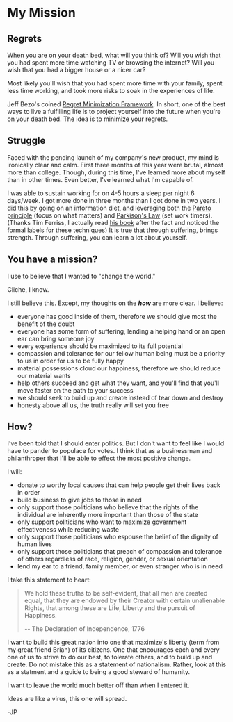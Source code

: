 <!--
PUBLISHED: 2012-04-20
AUTHOR: JP (jprichardson@gmail.com)
TAGS: death, mission, regrets
-->

My Mission
==========

Regrets
-------

When you are on your death bed, what will you think of? Will you wish that you had spent more time watching TV or browsing the internet? Will you wish that you had a bigger house or a nicer car? 

Most likely you'll wish that you had spent more time with your family, spent less time working, and took more risks to soak in the experiences of life.

Jeff Bezo's coined [Regret Minimization Framework][rmf]. In short, one of the best ways to live a fulfilling life is to project yourself into the future when you're on your death bed. The idea is to minimize your regrets.



Struggle
--------

Faced with the pending launch of my company's new product, my mind is ironically clear and calm. First three months of this year were brutal, almost more than college. Though, during this time, I've learned more about myself than in other times. Even better, I've learned what I'm capable of. 

I was able to sustain working for on 4-5 hours a sleep per night 6 days/week. I got more done in three months than I got done in two years. I did this by going on an information diet, and leveraging both the [Pareto principle][pp] (focus on what matters) and [Parkison's Law][pl] (set work timers). (Thanks Tim Ferriss, I actually read [his book][4] after the fact and noticed the formal labels for these techniques) It is true that through suffering, brings strength. Through suffering, you can learn a lot about yourself.



You have a mission?
-------------------

I use to believe that I wanted to "change the world." 

Cliche, I know.

I still believe this. Except, my thoughts on the **_how_** are more clear. I believe:

* everyone has good inside of them, therefore we should give most the benefit of the doubt
* everyone has some form of suffering, lending a helping hand or an open ear can bring someone joy
* every experience should be maximized to its full potential
* compassion and tolerance for our fellow human being must be a priority to us in order for us to be fully happy
* material possessions cloud our happiness, therefore we should reduce our material wants
* help others succeed and get what they want, and you'll find that you'll move faster on the path to your success
* we should seek to build up and create instead of tear down and destroy
* honesty above all us, the truth really will set you free


How?
----

I've been told that I should enter politics. But I don't want to feel like I would have to pander to populace for votes. I think that as a businessman and philanthroper that I'll be able to effect the most positive change.

I will:

* donate to worthy local causes that can help people get their lives back in order
* build business to give jobs to those in need
* only support those politicians who believe that the rights of the individual are inherently more important than those of the state
* only support politicians who want to maximize government effectiveness while reducing waste
* only support those politicians who espouse the belief of the dignity of human lives
* only support those politicians that preach of compassion and tolerance of others regardless of race, religion, gender, or sexual orientation
* lend my ear to a friend, family member, or even stranger who is in need


I take this statement to heart:

> We hold these truths to be self-evident, that all men are created equal, that they are endowed by their Creator with certain unalienable Rights, that among these are Life, Liberty and the pursuit of Happiness.
> 
> -- The Declaration of Independence, 1776

I want to build this great nation into one that maximize's liberty (term from my great friend Brian) of its citizens. One that encourages each and every one of us to strive to do our best, to tolerate others, and to build up and create. Do not mistake this as a statement of nationalism. Rather, look at this as a statment and a guide to being a good steward of humanity.

I want to leave the world much better off than when I entered it.

Ideas are like a virus, this one will spread.

-JP



[rmf]: http://loudjet.com/a/regret-minimization-framework
[pl]: http://en.wikipedia.org/wiki/Parkinson's_law
[pp]: http://en.wikipedia.org/wiki/Pareto_principle
[4]: http://www.fourhourworkweek.com/
